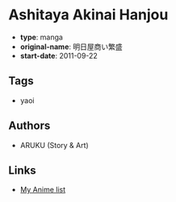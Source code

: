 # Ashitaya Akinai Hanjou

-   **type**: manga
-   **original-name**: 明日屋商い繁盛
-   **start-date**: 2011-09-22

## Tags

-   yaoi

## Authors

-   ARUKU (Story & Art)

## Links

-   [My Anime list](https://myanimelist.net/manga/85155/Ashitaya_Akinai_Hanjou)
